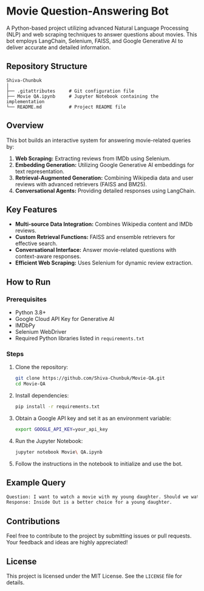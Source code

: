 # Movie Question-Answering Bot

A Python-based project utilizing advanced Natural Language Processing (NLP) and web scraping techniques to answer questions about movies. This bot employs LangChain, Selenium, FAISS, and Google Generative AI to deliver accurate and detailed information.

## Repository Structure

```
Shiva-Chunbuk
│
├── .gitattributes     # Git configuration file
├── Movie QA.ipynb     # Jupyter Notebook containing the implementation
└── README.md          # Project README file
```

## Overview

This bot builds an interactive system for answering movie-related queries by:

1. **Web Scraping:** Extracting reviews from IMDb using Selenium.
2. **Embedding Generation:** Utilizing Google Generative AI embeddings for text representation.
3. **Retrieval-Augmented Generation:** Combining Wikipedia data and user reviews with advanced retrievers (FAISS and BM25).
4. **Conversational Agents:** Providing detailed responses using LangChain.

## Key Features

- **Multi-source Data Integration:** Combines Wikipedia content and IMDb reviews.
- **Custom Retrieval Functions:** FAISS and ensemble retrievers for effective search.
- **Conversational Interface:** Answer movie-related questions with context-aware responses.
- **Efficient Web Scraping:** Uses Selenium for dynamic review extraction.

## How to Run

### Prerequisites

- Python 3.8+
- Google Cloud API Key for Generative AI
- IMDbPy
- Selenium WebDriver
- Required Python libraries listed in `requirements.txt`

### Steps

1. Clone the repository:
   ```bash
   git clone https://github.com/Shiva-Chunbuk/Movie-QA.git
   cd Movie-QA
   ```

2. Install dependencies:
   ```bash
   pip install -r requirements.txt
   ```

3. Obtain a Google API key and set it as an environment variable:
   ```bash
   export GOOGLE_API_KEY=your_api_key
   ```

4. Run the Jupyter Notebook:
   ```bash
   jupyter notebook Movie\ QA.ipynb
   ```

5. Follow the instructions in the notebook to initialize and use the bot.

## Example Query

```bash
Question: I want to watch a movie with my young daughter. Should we watch Oppenheimer or Inside Out?
Response: Inside Out is a better choice for a young daughter.
```

## Contributions

Feel free to contribute to the project by submitting issues or pull requests. Your feedback and ideas are highly appreciated!

## License

This project is licensed under the MIT License. See the `LICENSE` file for details.
